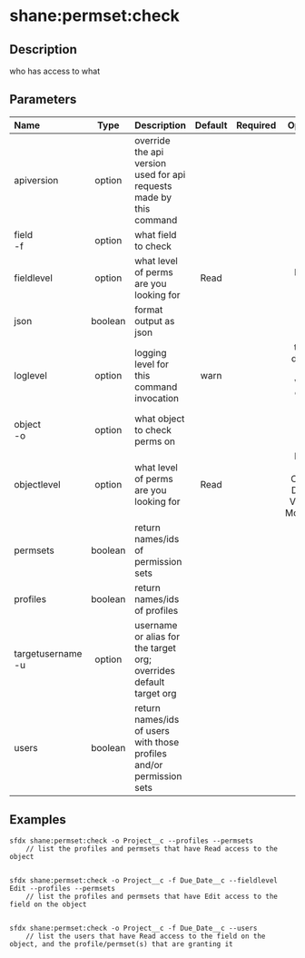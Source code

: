 <!-- This file has been generated with command 'sfdx hardis:doc:plugin:generate'. Please do not update it manually or it may be overwritten -->
# shane:permset:check

## Description

who has access to what

## Parameters

|Name|Type|Description|Default|Required|Options|
|:---|:--:|:----------|:-----:|:------:|:-----:|
|apiversion|option|override the api version used for api requests made by this command||||
|field<br/>-f|option|what field to check||||
|fieldlevel|option|what level of perms are you looking for|Read||Read<br/>Edit|
|json|boolean|format output as json||||
|loglevel|option|logging level for this command invocation|warn||trace<br/>debug<br/>info<br/>warn<br/>error<br/>fatal|
|object<br/>-o|option|what object to check perms on||||
|objectlevel|option|what level of perms are you looking for|Read||Read<br/>Edit<br/>Create<br/>Delete<br/>ViewAll<br/>ModifyAll|
|permsets|boolean|return names/ids of permission sets||||
|profiles|boolean|return names/ids of profiles||||
|targetusername<br/>-u|option|username or alias for the target org; overrides default target org||||
|users|boolean|return names/ids of users with those profiles and/or permission sets||||

## Examples

```shell
sfdx shane:permset:check -o Project__c --profiles --permsets
    // list the profiles and permsets that have Read access to the object
    
```

```shell
sfdx shane:permset:check -o Project__c -f Due_Date__c --fieldlevel Edit --profiles --permsets
    // list the profiles and permsets that have Edit access to the field on the object
    
```

```shell
sfdx shane:permset:check -o Project__c -f Due_Date__c --users
    // list the users that have Read access to the field on the object, and the profile/permset(s) that are granting it
    
```


